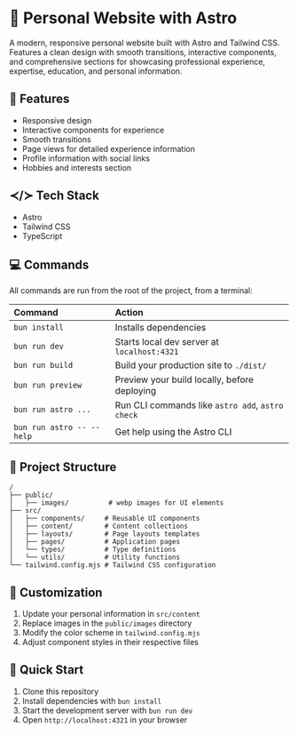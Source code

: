 # 🏅 Personal Website with Astro

A modern, responsive personal website built with Astro and Tailwind CSS. Features a clean design with smooth transitions, interactive components, and comprehensive sections for showcasing professional experience, expertise, education, and personal information.

## 💫 Features

- Responsive design
- Interactive components for experience
- Smooth transitions
- Page views for detailed experience information
- Profile information with social links
- Hobbies and interests section

## ≺/≻ Tech Stack

- Astro
- Tailwind CSS
- TypeScript

## 💻 Commands

All commands are run from the root of the project, from a terminal:

| Command                   | Action                                           |
| :------------------------ | :----------------------------------------------- |
| `bun install`             | Installs dependencies                            |
| `bun run dev`             | Starts local dev server at `localhost:4321`      |
| `bun run build`           | Build your production site to `./dist/`          |
| `bun run preview`         | Preview your build locally, before deploying     |
| `bun run astro ...`       | Run CLI commands like `astro add`, `astro check` |
| `bun run astro -- --help` | Get help using the Astro CLI                     |

## 🧬 Project Structure

```text
/
├── public/
│   ├── images/          # webp images for UI elements
├── src/
│   ├── components/     # Reusable UI components
│   ├── content/        # Content collections
│   ├── layouts/        # Page layouts templates
│   ├── pages/          # Application pages
│   └── types/          # Type definitions
│   └── utils/          # Utility functions
└── tailwind.config.mjs # Tailwind CSS configuration
```

## 🎨 Customization

1. Update your personal information in `src/content`
2. Replace images in the `public/images` directory
3. Modify the color scheme in `tailwind.config.mjs`
4. Adjust component styles in their respective files

## 🚀 Quick Start

1. Clone this repository
2. Install dependencies with `bun install`
3. Start the development server with `bun run dev`
4. Open `http://localhost:4321` in your browser
